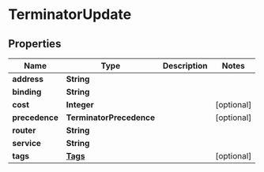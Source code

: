 

# TerminatorUpdate


## Properties

| Name | Type | Description | Notes |
|------------ | ------------- | ------------- | -------------|
|**address** | **String** |  |  |
|**binding** | **String** |  |  |
|**cost** | **Integer** |  |  [optional] |
|**precedence** | **TerminatorPrecedence** |  |  [optional] |
|**router** | **String** |  |  |
|**service** | **String** |  |  |
|**tags** | [**Tags**](Tags.md) |  |  [optional] |



